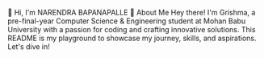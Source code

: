 👋 Hi, I'm NARENDRA BAPANAPALLE
📌 About Me
Hey there! I'm Grishma, a pre-final-year Computer Science & Engineering student at Mohan Babu University with a passion for coding and crafting innovative solutions. This README is my playground to showcase my journey, skills, and aspirations. Let's dive in!

